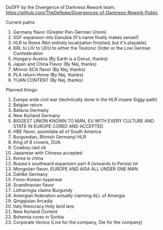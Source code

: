 DoDFF by the Divergence of Darkness Rework team:
https://github.com/TheDeNuke/Divergences-of-Darkness-Rework-Public


Current paths:

1. Germany flavor (Greater Pan-German Union)
2. SGF expansion into Danubia (It's name finally makes sense!)
3. HLR to Rome (Not entirely localization finished, but it's playable)
4. KRL to LIV to UDU to either the Teutonic Order or the Low German Confederation
5. Hungary-Austria (By Earth is a Donut, thanks)
6. Japan and China Flavor (By Nej, thanks)
7. Minnor SCA flavor (By Nej, thanks)
8. PLA return Home (By Nej, thanks)
9. YUAN CONTENT (By Nej, thanks)

Planned things:
1. Europe wide civil war (technically done in the HLR insane Siggy path)
2. Belgian return
3. Batavia Germany
4. New Kurland Germany
5. BIGGEST UNION KNOWN TO MAN, EU WITH EVERY CULTURE AND STATE IN EUROPE CORED AND ACCEPTED
6. HBE flavor, assimilate all of South America
7. Burgundian, Rhinish Germany/ HLR
8. King of 8 crowns, DUA
9. Cowboy raid cb
10. Japanese with Chinese accepted
11. Korea to china
12. Russia's southward expansion part 4 (onwards to Persia) lol
13. Mongolian flavor, EUROPE AND AISA ALL UNDER ONE MAN
14. Dahlke Germany
15. Finno-Korean hyperwar
16. Scandinavian flavor
17. Lotharingia claims Burgundy
18. Amergian federation actually claiming ALL of Amergia
19. Qingqiuian Arcadia
20. Italy theocracy Holy land larp
21. New Kurland Content
22. Bohemia cores in Sorbia
23. Corporate Venice (Live for the company, Die for the company)
